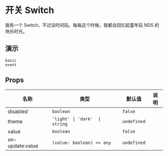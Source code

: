 # 开关 Switch
我有一个 Switch，不过没时间玩。每每这个时候，我都会回忆起童年玩 NDS 的快乐时光。
## 演示
```demo
basic
event
```

## Props
|名称|类型|默认值|说明|
|-|-|-|-|
|disabled|`boolean`|`false`||
|theme|`'light' \| 'dark'  \| string`|`undefined`||
|value|`boolean`|`false`||
|on-update:value|`(value: boolean) => any`|`undefined`||
